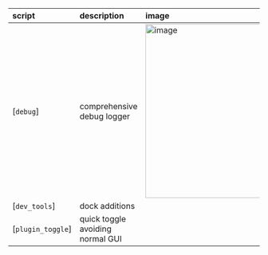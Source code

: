| script | description | image |
| :-     | :-          | :-      |
| [```debug```]| comprehensive debug logger | <img width="641" height="349" alt="image" src="https://github.com/user-attachments/assets/2f7788ae-012f-4977-915f-483c31da286c" /> |
| [```dev_tools```]| dock additions | |
| [```plugin_toggle```]| quick toggle avoiding normal GUI | |

